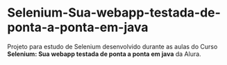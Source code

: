 # Selenium-Sua-webapp-testada-de-ponta-a-ponta-em-java

Projeto para estudo de Selenium desenvolvido durante as aulas do Curso **Selenium: Sua webapp testada de ponta a ponta em java** da Alura.

